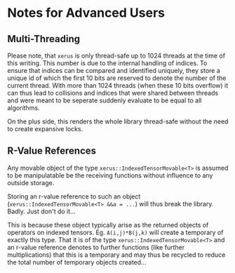 # Notes for Advanced Users

## Multi-Threading

Please note, that `xerus` is only thread-safe up to 1024 threads at the time of this writing. This number is due to the internal handling of indices. To ensure that indices can 
be compared and identified uniquely, they store a unique id of which the first 10 bits are reserved to denote the number of the current thread. With more than 1024 threads (when these
10 bits overflow) it can thus lead to collisions and indices that were shared between threads and were meant to be seperate suddenly evaluate to be equal to all algorithms.

On the plus side, this renders the whole library thread-safe without the need to create expansive locks.


## R-Value References

Any movable object of the type `xerus::IndexedTensorMovable<T>` is assumed to be manipulatable be the receiving functions without influence to any outside storage.

Storing an r-value reference to such an object (`xerus::IndexedTensorMovable<T> &&a = ...`) will thus break the library. Badly. Just don't do it...

This is because these object typically arise as the returned objects of operators on indexed tensors. Eg. `A(i,j)*B(j,k)` will create a temporary of exactly this type. That it is
of the type `xerus::IndexedTensorMovable<T>` and an r-value reference denotes to further functions (like further multiplications) that this is a temporary and may thus be recycled to 
reduce the total number of temporary objects created...
